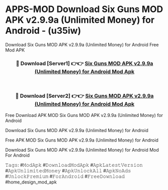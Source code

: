 # APPS-MOD Download Six Guns MOD APK v2.9.9a (Unlimited Money) for Android - (u35iw)
Download Six Guns MOD APK v2.9.9a (Unlimited Money) for Android Free Mod APK

<div align="center">
<h3>🔴 Download [Server1] 👉👉 <a href="https://apk-comot.site?title=Six_Guns_MOD_APK_v2.9.9a_(Unlimited_Money)_for_Android">Six Guns MOD APK v2.9.9a (Unlimited Money) for Android Mod Apk</a></h3><br>

<h3>🔴 Download [Server2] 👉👉 <a href="https://apk-comot.site?title=Six_Guns_MOD_APK_v2.9.9a_(Unlimited_Money)_for_Android">Six Guns MOD APK v2.9.9a (Unlimited Money) for Android Mod Apk</a></h3>
</div>


Free Download APK MOD Six Guns MOD APK v2.9.9a (Unlimited Money) for Android

Download Six Guns MOD APK v2.9.9a (Unlimited Money) for Android 

Free APK MOD Six Guns MOD APK v2.9.9a (Unlimited Money) for Android 

Download Six Guns MOD APK v2.9.9a (Unlimited Money) for Android Mod For Android

𝚃𝚊𝚐𝚜: #𝙼𝚘𝚍𝙰𝚙𝚔 #𝙳𝚘𝚠𝚗𝚕𝚘𝚊𝚍𝙼𝚘𝚍𝙰𝚙𝚔 #𝙰𝚙𝚔𝙻𝚊𝚝𝚎𝚜𝚝𝚅𝚎𝚛𝚜𝚒𝚘𝚗 #𝙰𝚙𝚔𝚄𝚗𝚕𝚒𝚖𝚒𝚝𝚎𝚍𝙼𝚘𝚗𝚎𝚢 #𝙰𝚙𝚔𝚄𝚗𝚕𝚘𝚌𝚔𝙰𝚕𝚕 #𝙰𝚙𝚔𝙽𝚘𝙰𝚍𝚜 #𝚄𝚗𝚕𝚘𝚌𝚔𝙿𝚛𝚎𝚖𝚒𝚞𝚖 #𝙵𝚘𝚛𝙰𝚗𝚍𝚛𝚘𝚒𝚍 #𝙵𝚛𝚎𝚎𝙳𝚘𝚠𝚗𝚕𝚘𝚊𝚍 #home_design_mod_apk